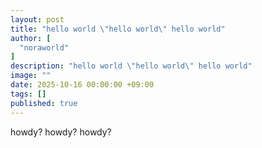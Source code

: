 ```yaml
---
layout: post
title: "hello world \"hello world\" hello world"
author: [
  "noraworld"
]
description: "hello world \"hello world\" hello world"
image: ""
date: 2025-10-16 00:00:00 +09:00
tags: []
published: true
---
```


howdy? howdy? howdy?
